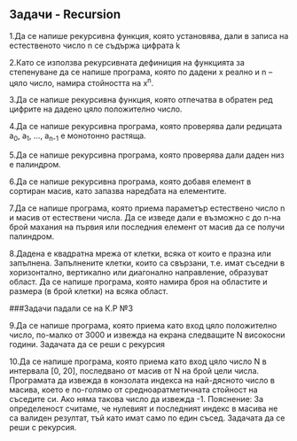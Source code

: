 ## Задачи - Recursion

1.Да се напише рекурсивна функция, която установява, дали в записа на естественото число n се съдържа цифрата k

2.Като се използва рекурсивната дефиниция на функцията за степенуване да се напише програма, която по дадени x реално и n – цяло число, намира стойността на x<sup>n</sup>.

3.Да се напише рекурсивна функция, която отпечатва в обратен ред цифрите на дадено цяло положително число.

4.Да се напише рекурсивна програма, която проверява дали редицата а<sub>0</sub>, а<sub>1</sub>, …, а<sub>n-1</sub> е монотонно растяща.

5.Да се напише рекурсивна програма, която проверява дали даден низ е палиндром.

6.Да се напише рекурсивна програма, която добавя елемент в сортиран масив, като запазва наредбата на елементите.

7.Да се напише програма, която приема параметър естествено число n и масив от естествени числа.
  Да се изведе дали е възможно с до n-на брой махания на първия или последния елемент от масив да се получи палиндром.

8.Дадена е квадратна мрежа от клетки, всяка от които е празна или запълнена.
  Запълнените клетки, които са свързани, т.е. имат съседни в хоризонтално, вертикално или диагонално направление, образуват област.
  Да се напише програма, която намира броя на областите и размера (в брой клетки) на всяка област.

###Задачи падали се на К.Р №3

9.Да се напише програма, която приема като вход цяло положително число, по-малко от 3000 и извежда на екрана следващите N високосни години.
  Задачата да се реши с рекурсия

10.Да се напише програма, която приема като вход цяло число N в интервала [0, 20], последвано от масив от N на брой цели числа.
  Програмата да извежда в конзолата индекса на най-дясното число в масива, което е по-голямо от средноаратметичната стойност на съседите си.
  Ако няма такова число да извежда -1.
  Пояснение: За определеност считаме, че нулевият и последният индекс в масива не са валиден резултат, тъй като имат само по един съсед.
  Задачата да се реши с рекурсия.
